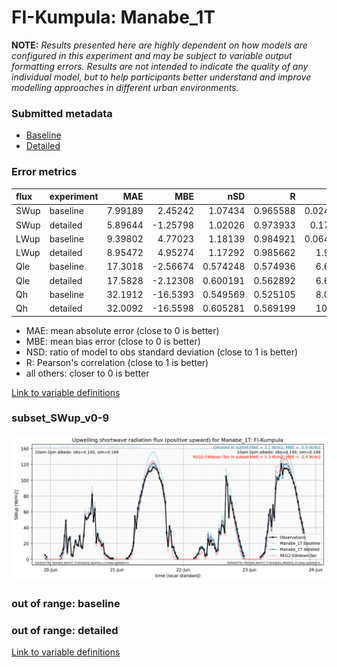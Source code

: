 # FI-Kumpula: Manabe_1T

**NOTE:** *Results presented here are highly dependent on how models are configured in this experiment and may be subject to variable output formatting errors. Results are not intended to indicate the quality of any individual model, but to help participants better understand and improve modelling approaches in different urban environments.*

### Submitted metadata

- [Baseline](Manabe_1T_FI-Kumpula_baseline_attrs.md)
- [Detailed](Manabe_1T_FI-Kumpula_detailed_attrs.md)

### Error metrics

| flux   | experiment   |      MAE |       MBE |      nSD |        R |        5th |     95th |    RMSE |    cRMSE |     AMBE |     1-nSD |       1-R |   nSkewness |   nKurtosis |   Overlap |
|:-------|:-------------|---------:|----------:|---------:|---------:|-----------:|---------:|--------:|---------:|---------:|----------:|----------:|------------:|------------:|----------:|
| SWup   | baseline     |  7.99189 |   2.45242 | 1.07434  | 0.965588 |  0.0240802 | 10.4735  | 13.2104 | 0.2819   |  2.45242 | 0.0743276 | 0.0344124 |   0.0991834 |   0.294784  |  0.122336 |
| SWup   | detailed     |  5.89644 |  -1.25798 | 1.02026  | 0.973933 |  0.170912  |  1.26847 | 10.7348 | 0.231517 |  1.25798 | 0.0202508 | 0.0260665 |   0.0323557 |   0.0393928 |  0.119431 |
| LWup   | baseline     |  9.39802 |   4.77023 | 1.18139  | 0.984921 |  0.0642437 | 30.7199  | 14.6029 | 0.261789 |  4.77023 | 0.181391  | 0.0150794 |   3.06183   |   0.518366  |  0.12011  |
| LWup   | detailed     |  8.95472 |   4.95274 | 1.17292  | 0.985662 |  1.90198   | 30.5281  | 14.1821 | 0.252065 |  4.95274 | 0.172918  | 0.0143381 |   3.18828   |   0.564796  |  0.11733  |
| Qle    | baseline     | 17.3018  |  -2.56674 | 0.574248 | 0.574936 |  6.68035   | 35.6464  | 31.0686 | 0.818199 |  2.56674 | 0.425752  | 0.425064  |   0.152744  |   0.238783  |  0.260247 |
| Qle    | detailed     | 17.5828  |  -2.12308 | 0.600191 | 0.562892 |  6.64896   | 33.0619  | 31.3814 | 0.827372 |  2.12308 | 0.399808  | 0.437108  |   0.136764  |   0.228065  |  0.256166 |
| Qh     | baseline     | 32.1912  | -16.5393  | 0.549569 | 0.525105 |  8.07385   | 88.8705  | 52.9577 | 0.851389 | 16.5393  | 0.450431  | 0.474895  |   0.562528  |   0.278313  |  0.170174 |
| Qh     | detailed     | 32.0092  | -16.5598  | 0.605281 | 0.569199 | 10.6154    | 80.8419  | 51.3729 | 0.822991 | 16.5598  | 0.394718  | 0.430801  |   0.47858   |   0.241113  |  0.151464 |

 - MAE: mean absolute error (close to 0 is better)
 - MBE: mean bias error (close to 0 is better)
 - NSD: ratio of model to obs standard deviation (close to 1 is better)
 - R: Pearson's correlation (close to 1 is better)
 - all others: closer to 0 is better

[Link to variable definitions](../modelattrs/variable_definitions.md)

### <a name="subset_swup_v0-9"></a>subset_SWup_v0-9
[![Manabe_1T_FI-Kumpula_subset_SWup_v0-9.png](Manabe_1T_FI-Kumpula_subset_SWup_v0-9.png)](Manabe_1T_FI-Kumpula_subset_SWup_v0-9.png)

### out of range: baseline


### out of range: detailed



[Link to variable definitions](../modelattrs/variable_definitions.md)

